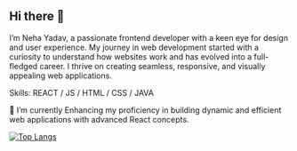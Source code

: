 ## Hi there 👋

I’m Neha Yadav, a passionate frontend developer with a keen eye for design and user experience. My journey in web development started with a curiosity to understand how websites work and has evolved into a full-fledged career. I thrive on creating seamless, responsive, and visually appealing web applications.

Skills:  REACT / JS / HTML / CSS / JAVA

 🌱 I’m currently Enhancing my proficiency in building dynamic and efficient web applications with advanced React concepts. 






[![Top Langs](https://g/ithub-readme-stats.vercel.app/api/top-langs/?username=anuraghazra&layout=pie)](https://github.com/anuraghazra/github-readme-stats)
